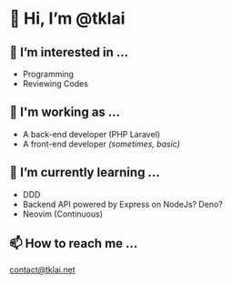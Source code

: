 # 👋 Hi, I’m @tklai

## 👀 I’m interested in ...
- Programming
- Reviewing Codes

## 💼 I'm working as ...
- A back-end developer (PHP Laravel)
- A front-end developer *(sometimes, basic)*

## 🌱 I’m currently learning ...
- DDD
- Backend API powered by Express on NodeJs? Deno?
- Neovim (Continuous)

## 📫 How to reach me ...
[contact@tklai.net](mailto:contact@tklai.net)
